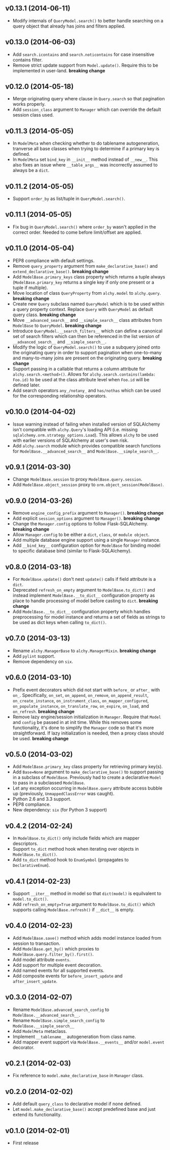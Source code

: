 ## v0.13.1 (2014-06-11)

- Modify internals of `QueryModel.search()` to better handle searching on a query object that already has joins and filters applied.

## v0.13.0 (2014-06-03)

- Add `search.icontains` and `search.noticontains` for case insensitive contains filter.
- Remove strict update support from `Model.update()`. Require this to be implemented in user-land. **breaking change**

## v0.12.0 (2014-05-18)

- Merge originating query where clause in `Query.search` so that pagination works properly.
- Add `session_class` argument to `Manager` which can override the default session class used.

## v0.11.3 (2014-05-05)

- In `ModelMeta` when checking whether to do tablename autogeneration, tranverse all base classes when trying to determine if a primary key is defined.
- In `ModelMeta` set `bind_key` in `__init__` method instead of `__new__`. This also fixes an issue where `__table_args__` was incorrectly assumed to always be a `dict`.

## v0.11.2 (2014-05-05)

- Support `order_by` as list/tuple in `QueryModel.search()`.

## v0.11.1 (2014-05-05)

- Fix bug in `QueryModel.search()` where `order_by` wasn't applied in the correct order. Needed to come before limit/offset are applied.

## v0.11.0 (2014-05-04)

- PEP8 compliance with default settings.
- Remove `query_property` argument from `make_declarative_base()` and `extend_declarative_base()`. **breaking change**
- Add `ModelBase.primary_keys` class property which returns a tuple always (`ModelBase.primary_key` returns a single key if only one present or a tuple if multiple).
- Move location of class `QueryProperty` from `alchy.model` to `alchy.query`. **breaking change**
- Create new `Query` subclass named `QueryModel` which is to be used within a query property context. Replace `Query` with `QueryModel` as default query class. **breaking change**
- Move `__advanced_search__` and `__simple_search__` class attributes from `ModelBase` to `QueryModel`. **breaking change**
- Introduce `QueryModel.__search_filters__` which can define a canonical set of search filters which can then be referenced in the list version of `__advanced_search__` and `__simple_search__`.
- Modify the logic of `QueryModel.search()` to use a subquery joined onto the originating query in order to support pagination when one-to-many and many-to-many joins are present on the originating query. **breaking change**
- Support passing in a callable that returns a column attribute for `alchy.search.<method>()`. Allows for `alchy.search.contains(lambda: Foo.id)` to be used at the class attribute level when `Foo.id` will be defined later.
- Add search operators `any_/notany_` and `has/nothas` which can be used for the corresponding relationship operators.

## v0.10.0 (2014-04-02)

- Issue warning instead of failing when installed version of SQLAlchemy isn't compatible with `alchy.Query`'s loading API (i.e. missing `sqlalchemy.orm.strategy_options.Load`). This allows `alchy` to be used with earlier versions of SQLAlchemy at user's own risk.
- Add `alchy.search` module which provides compatible search functions for `ModelBase.__advanced_search__` and `ModelBase.__simple_search__`.

## v0.9.1 (2014-03-30)

- Change `ModelBase.session` to proxy `ModelBase.query.session`.
- Add `ModelBase.object_session` proxy to `orm.object_session(ModelBase)`.

## v0.9.0 (2014-03-26)

- Remove `engine_config_prefix` argument to `Manager()`. **breaking change**
- Add explicit `session_options` argument to `Manager()`. **breaking change**
- Change the `Manager.config` options to follow Flask-SQLAlchemy. **breaking change**
- Allow `Manager.config` to be either a `dict`, `class`, or `module object`.
- Add multiple database engine support using a single `Manager` instance.
- Add `__bind_key__` configuration option for `ModelBase` for binding model to specific database bind (similar to Flask-SQLAlchemy).

## v0.8.0 (2014-03-18)

- For `ModelBase.update()` don't nest `update()` calls if field attribute is a `dict`.
- Deprecated `refresh_on_empty` argument to `ModelBase.to_dict()` and instead implement `ModelBase.__to_dict__` configuration property as place to handle processing of model before casting to `dict`. **breaking change**
- Add `ModelBase.__to_dict__` configuration property which handles preprocessing for model instance and returns a set of fields as strings to be used as dict keys when calling `to_dict()`.

## v0.7.0 (2014-03-13)

- Rename `alchy.ManagerBase` to `alchy.ManagerMixin`. **breaking change**
- Add `pylint` support.
- Remove dependency on `six`.

## v0.6.0 (2014-03-10)

- Prefix event decorators which did not start with `before_` or `after_` with `on_`. Specifically, `on_set`, `on_append`, `on_remove`, `on_append_result`, `on_create_instance`, `on_instrument_class`, `on_mapper_configured`, `on_populate_instance`, `on_translate_row`, `on_expire`, `on_load`, and `on_refresh`. **breaking change**
- Remove lazy engine/session initialization in `Manager`. Require that `Model` and `config` be passed in at init time. While this removes some functionality, it's done to simplify the `Manager` code so that it's more straightforward. If lazy initialization is needed, then a proxy class should be used. **breaking change**

## v0.5.0 (2014-03-02)

- Add `ModelBase.primary_key` class property for retrieving primary key(s).
- Add `Base=None` argument to `make_declarative_base()` to support passing in a subclass of `ModelBase`. Previously had to create a declarative `Model` to pass in a subclassed `ModelBase`.
- Let any exception occurring in `ModelBase.query` attribute access bubble up (previously, `UnmappedClassError` was caught).
- Python 2.6 and 3.3 support.
- PEP8 compliance.
- New dependency: `six` (for Python 3 support)

## v0.4.2 (2014-02-24)

- In `ModelBase.to_dict()` only include fields which are mapper descriptors.
- Support `to_dict` method hook when iterating over objects in `ModelBase.to_dict()`.
- Add `to_dict` method hook to `EnumSymbol` (propagates to `DeclarativeEnum`).

## v0.4.1 (2014-02-23)

- Support `__iter__` method in model so that `dict(model)` is equilvalent to `model.to_dict()`.
- Add `refresh_on_empty=True` argument to `ModelBase.to_dict()` which supports calling `ModelBase.refresh()` if `__dict__` is empty.

## v0.4.0 (2014-02-23)

- Add `ModelBase.save()` method which adds model instance loaded from session to transaction.
- Add `ModelBase.get_by()` which proxies to `ModelBase.query.filter_by().first()`.
- Add model attribute `events`.
- Add support for multiple event decoration.
- Add named events for all supported events.
- Add composite events for `before_insert_update` and `after_insert_update`.

## v0.3.0 (2014-02-07)

- Rename `ModelBase.advanced_search_config` to `ModelBase.__advanced_search__`.
- Rename `ModelBase.simple_search_config` to `ModelBase.__simple_search__`
- Add `ModelMeta` metaclass.
- Implement `__tablename__` autogeneration from class name.
- Add mapper event support via `ModelBase.__events__` and/or `model.event` decorator.

## v0.2.1 (2014-02-03)

- Fix reference to `model.make_declarative_base` in `Manager` class.

## v0.2.0 (2014-02-02)

- Add default `query_class` to declarative model if none defined.
- Let `model.make_declarative_base()` accept predefined base and just extend its functionality.

## v0.1.0 (2014-02-01)

- First release
